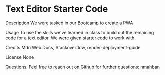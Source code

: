 # Text Editor Starter Code


Description
We were tasked in our Bootcamp to create a PWA

Usage
To use the skills we've learned in class to build out the remaining code for a text editor. We were given starter code to work with.



Credits
 Mdn Web Docs, Stackoverflow, render-deployment-guide

License
None

Questions:
Feel free to reach out on Github for further questions: nmahban

